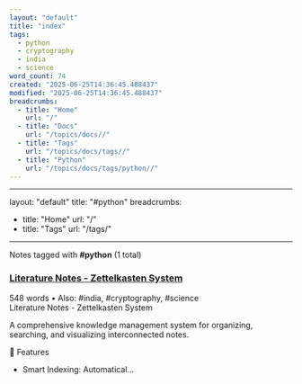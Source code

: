 ```yaml
---
layout: "default"
title: "index"
tags:
  - python
  - cryptography
  - india
  - science
word_count: 74
created: "2025-06-25T14:36:45.488437"
modified: "2025-06-25T14:36:45.488437"
breadcrumbs:
  - title: "Home"
    url: "/"
  - title: "Docs"
    url: "/topics/docs//"
  - title: "Tags"
    url: "/topics/docs/tags//"
  - title: "Python"
    url: "/topics/docs/tags/python//"
---
```

---
layout: "default"
title: "#python"
breadcrumbs:
  - title: "Home"
    url: "/"
  - title: "Tags"
    url: "/tags/"
---
Notes tagged with **#python** (1 total)

<div class="note-grid">

<div class="note-card">
    <h3><a href="readme/">Literature Notes - Zettelkasten System</a></h3>
    <div class="note-meta">
        548 words
        • Also: #india, #cryptography, #science
    </div>
    <div class="note-excerpt">Literature Notes - Zettelkasten System

A comprehensive knowledge management system for organizing, searching, and visualizing interconnected notes.

 🧠 Features

- Smart Indexing: Automatical...</div>
</div>
</div>